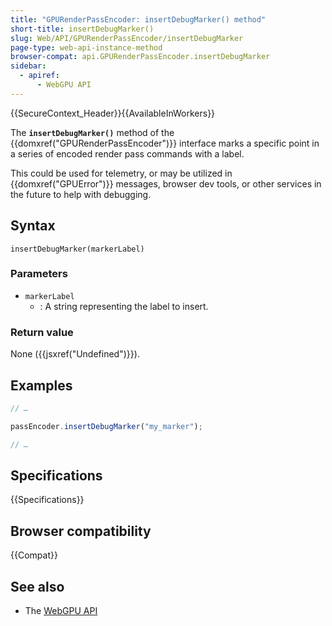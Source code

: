 ```yaml
---
title: "GPURenderPassEncoder: insertDebugMarker() method"
short-title: insertDebugMarker()
slug: Web/API/GPURenderPassEncoder/insertDebugMarker
page-type: web-api-instance-method
browser-compat: api.GPURenderPassEncoder.insertDebugMarker
sidebar:
  - apiref:
      - WebGPU API
---
```


{{SecureContext_Header}}{{AvailableInWorkers}}

The **`insertDebugMarker()`** method of the
{{domxref("GPURenderPassEncoder")}} interface marks a specific point in a series of encoded render pass commands with a label.

This could be used for telemetry, or may be utilized in {{domxref("GPUError")}} messages, browser dev tools, or other services in the future to help with debugging.

## Syntax

```js-nolint
insertDebugMarker(markerLabel)
```

### Parameters

- `markerLabel`
  - : A string representing the label to insert.

### Return value

None ({{jsxref("Undefined")}}).

## Examples

```js
// …

passEncoder.insertDebugMarker("my_marker");

// …
```

## Specifications

{{Specifications}}

## Browser compatibility

{{Compat}}

## See also

- The [WebGPU API](/en-US/docs/Web/API/WebGPU_API)
